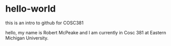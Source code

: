 # hello-world
this is an intro to github for COSC381

hello, my name is Robert McPeake and I am currently in Cosc 381 at Eastern Michigan University.
